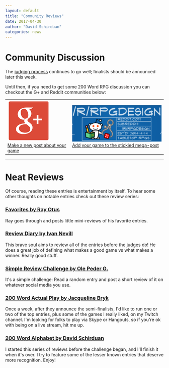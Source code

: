 ```yaml
---
layout: default
title: "Community Reviews"
date: 2017-04-30
author: "David Schirduan"
categories: news
---
```


# Community Discussion

The [judging process](https://200wordrpg.github.io/news/2017/04/24/submissionsclosed.html) continues to go well; finalists should be announced later this week.

Until then, if you need to get some 200 Word RPG discussion you can checkout the G+ and Reddit communities below:

<table>
    <tr>
      <td><a href="https://plus.google.com/u/0/communities/117723893121798044489"><img src="/assets/images/Gplus.png" /><br>Make a new post about your game</a></td>
      <td><a href="https://www.reddit.com/r/RPGdesign/comments/63uaxg/200_word_rpg_challenge_entries_megathread_get/"><img src="/assets/images/rpgdesign.png" /><br>Add your game to the stickied mega-post</a></td>
    </tr>
</table>
<hr>

# Neat Reviews
Of course, reading these entries is entertainment by itself. To hear some other thoughts on notable entries check out these review series:

### [Favorites by Ray Otus](https://plus.google.com/u/0/collection/0inoGE)
Ray goes through and posts little mini-reviews of his favorite entries.

### [Review Diary by Ivan Nevill](http://roleplaygreenroom.blogspot.com.au/)
This brave soul aims to review all of the entries before the judges do! He does a great job of defining what makes a good game vs what makes a winner. Really good stuff.

### [Simple Review Challenge by Ole Peder G.](https://plus.google.com/102301641043299892498/posts/1MzUjA4AyVH)
It's a simple challenge: Read a random entry and post a short review of it on whatever social media you use.

### [200 Word Actual Play by Jacqueline Bryk](https://www.twitch.tv/damoclesthreadgames)
Once a week, after they announce the semi-finalists, I'd like to run one or two of the top entries, plus some of the games I really liked, on my Twitch channel. I'm looking for folks to play via Skype or Hangouts, so if you're ok with being on a live stream, hit me up.

### [200 Word Alphabet by David Schirduan](http://schirduans.com/david/tag/200wordalpha)
I started this series of reviews before the challenge began, and I'll finish it when it's over. I try to feature some of the lesser known entries that deserve more recognition. Enjoy!

